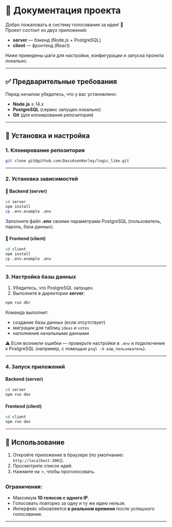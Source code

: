 # 📌 Документация проекта

Добро пожаловать в систему голосования за идеи! 🚀  
Проект состоит из двух приложений:

- **server** — бэкенд (Node.js + PostgreSQL)
- **client** — фронтенд (React)

Ниже приведены шаги для настройки, конфигурации и запуска проекта локально.

---

## ✅ Предварительные требования

Перед началом убедитесь, что у вас установлено:

- **Node.js** ≥ 14.x
- **PostgreSQL** (сервис запущен локально)
- **Git** (для клонирования репозитория)

---

## 🔽 Установка и настройка

### 1. Клонирование репозитория

```bash
git clone git@github.com:DavidsonHarley/logic_like.git
```

---

### 2. Установка зависимостей

#### 🔹 Backend (server)

```bash
cd server
npm install
cp .env.example .env
```

Заполните файл **.env** своими параметрами PostgreSQL (пользователь, пароль, база данных).

#### 🔹 Frontend (client)

```bash
cd client
npm install
cp .env.example .env
```

---

### 3. Настройка базы данных

1. Убедитесь, что PostgreSQL запущен.
2. Выполните в директории **server**:

```bash
npm run dbr
```

Команда выполнит:

- создание базы данных (если отсутствует)
- миграции для таблиц `ideas` и `votes`
- наполнение начальными данными

⚠️ Если возникли ошибки — проверьте настройки в `.env` и подключение к PostgreSQL (например, с помощью `psql -U ваш_пользователь`).

---

### 4. Запуск приложений

#### Backend (server)

```bash
cd server
npm run dev
```

#### Frontend (client)

```bash
cd client
npm run dev
```

---

## 🎯 Использование

1. Откройте приложение в браузере (по умолчанию: `http://localhost:3001`).
2. Просмотрите список идей.
3. Нажмите на ⭐, чтобы проголосовать.

### Ограничения:

- Максимум **10 голосов с одного IP**.
- Голосовать повторно за одну и ту же идею нельзя.
- Интерфейс обновляется **в реальном времени** после успешного голосования.

---
